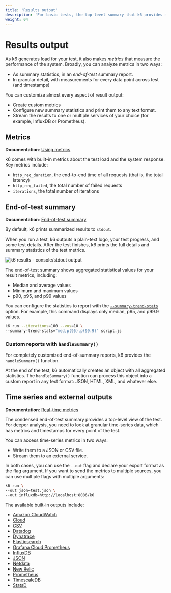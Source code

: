 ```yaml
---
title: 'Results output'
description: 'For basic tests, the top-level summary that k6 provides might be enough. For detailed analysis, you can stream all data your test outputs to an external source.'
weight: 04
---
```


# Results output

As k6 generates load for your test, it also makes _metrics_ that measure the performance of the system.
Broadly, you can analyze metrics in two ways:

- As summary statistics, in an _end-of-test_ summary report.
- In granular detail, with measurements for every data point across test (and timestamps)

You can customize almost every aspect of result output:

- Create custom metrics
- Configure new summary statistics and print them to any text format.
- Stream the results to one or multiple services of your choice (for example, InfluxDB or Prometheus).

## Metrics

**Documentation**: [Using metrics](https://grafana.com/docs/k6/<K6_VERSION>/using-k6/metrics)

k6 comes with built-in metrics about the test load and the system response.
Key metrics include:

- `http_req_duration`, the end-to-end time of all requests (that is, the total latency)
- `http_req_failed`, the total number of failed requests
- `iterations`, the total number of iterations

## End-of-test summary

**Documentation**: [End-of-test summary](https://grafana.com/docs/k6/<K6_VERSION>/results-output/end-of-test)

By default, k6 prints summarized results to `stdout`.

When you run a test, k6 outputs a plain-text logo, your test progress, and some test details.
After the test finishes, k6 prints the full details and summary statistics of the test metrics.

![k6 results - console/stdout output](/media/docs/k6-oss/k6-results-stdout.png)

The end-of-test summary shows aggregated statistical values for your result metrics, including:

- Median and average values
- Minimum and maximum values
- p90, p95, and p99 values

You can configure the statistics to report with the [`--summary-trend-stats`](https://grafana.com/docs/k6/<K6_VERSION>/using-k6/k6-options/reference#summary-trend-stats) option.
For example, this command displays only median, p95, and p99.9 values.

```sh
k6 run --iterations=100 --vus=10 \
--summary-trend-stats="med,p(95),p(99.9)" script.js
```

### Custom reports with `handleSummary()`

For completely customized end-of-summary reports, k6 provides the `handleSummary()` function.

At the end of the test, k6 automatically creates an object with all aggregated statistics.
The `handleSummary()` function can process this object into a custom report in any text format: JSON, HTML, XML, and whatever else.

## Time series and external outputs

**Documentation**: [Real-time metrics](https://grafana.com/docs/k6/<K6_VERSION>/results-output/real-time)

The condensed end-of-test summary provides a top-level view of the test.
For deeper analysis, you need to look at granular time-series data,
which has metrics and timestamps for every point of the test.

You can access time-series metrics in two ways:

- Write them to a JSON or CSV file.
- Stream them to an external service.

In both cases, you can use the `--out` flag and declare your export format as the flag argument.
If you want to send the metrics to multiple sources, you can use multiple flags with multiple arguments:

```sh
k6 run \
--out json=test.json \
--out influxdb=http://localhost:8086/k6
```

The available built-in outputs include:

<Glossary>

- [Amazon CloudWatch](https://grafana.com/docs/k6/<K6_VERSION>/results-output/real-time/amazon-cloudwatch)
- [Cloud](https://grafana.com/docs/k6/<K6_VERSION>/results-output/real-time/cloud)
- [CSV](https://grafana.com/docs/k6/<K6_VERSION>/results-output/real-time/csv)
- [Datadog](https://grafana.com/docs/k6/<K6_VERSION>/results-output/real-time/datadog)
- [Dynatrace](https://grafana.com/docs/k6/<K6_VERSION>/results-output/real-time/dynatrace)
- [Elasticsearch](https://grafana.com/docs/k6/<K6_VERSION>/results-output/real-time/elasticsearch)
- [Grafana Cloud Prometheus](https://grafana.com/docs/k6/<K6_VERSION>/results-output/real-time/grafana-cloud-prometheus)
- [InfluxDB](https://grafana.com/docs/k6/<K6_VERSION>/results-output/real-time/influxdb)
- [JSON](https://grafana.com/docs/k6/<K6_VERSION>/results-output/real-time/json)
- [Netdata](https://grafana.com/docs/k6/<K6_VERSION>/results-output/real-time/netdata)
- [New Relic](https://grafana.com/docs/k6/<K6_VERSION>/results-output/real-time/new-relic)
- [Prometheus](https://grafana.com/docs/k6/<K6_VERSION>/results-output/real-time/prometheus-remote-write)
- [TimescaleDB](https://grafana.com/docs/k6/<K6_VERSION>/results-output/real-time/timescaledb)
- [StatsD](https://grafana.com/docs/k6/<K6_VERSION>/results-output/real-time/statsd)

</Glossary>
